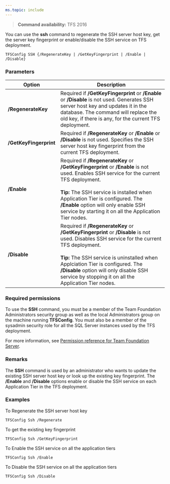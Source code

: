 ```yaml
---
ms.topic: include
---
```


>**Command availability:** TFS 2016

You can use the **ssh** command to regenerate the SSH server host key, get the server key fingerprint or enable/disable the SSH service on TFS deployment.

	TFSConfig SSH {/RegenerateKey | /GetKeyFingerprint | /Enable | /Disable} 

### Parameters

<table>
	<thead>
		<tr>
			<th>Option</th>
			<th>Description</th>
		</tr>
	</thead>
	<tbody>
		<tr>
			<td><strong>/RegenerateKey</strong></td>
			<td>
				Required if <strong>/GetKeyFingerprint</strong> or <strong>/Enable</strong> or <strong>/Disable</strong> is not used.
				Generates SSH server host key and updates it in the database. The command will replace the old key, if there is any, for the current TFS deployment. 				
			</td>
		</tr>
		<tr>
			<td><strong>/GetKeyFingerprint</strong></td>
			<td>
				Required if <strong>/RegenerateKey</strong> or <strong>/Enable</strong> or <strong>/Disable</strong> is not used.
				Specifies the SSH server host key fingerprint from the current TFS deployment. 
			</td>
		</tr>
		<tr>
			<td><strong>/Enable</strong></td>
			<td>
				Required if <strong>/RegenerateKey</strong> or <strong>/GetKeyFingerprint</strong> or <strong>/Enable</strong> is not used.
				Enables SSH service for the current TFS deployment.<br /><br />
				<strong>Tip:</strong> The SSH service is installed when Application Tier is configured. The <strong>/Enable</strong> option will only enable SSH service by starting it on all the Application Tier nodes. 
			</td>
		</tr>
		<tr>
			<td><strong>/Disable</strong></td>
			<td>
				Required if <strong>/RegenerateKey</strong> or <strong>/GetKeyFingerprint</strong> or <strong>/Disable</strong> is not used.
				Disables SSH service for the current TFS deployment.<br /><br />
				<strong>Tip:</strong> The SSH service is uninstalled when Applciation Tier is configured. The <strong>/Disable</strong> option will only disable SSH service by stopping it on all the Application Tier nodes.
			</td>
		</tr>
	</tbody>
</table>

### Required permissions

To use the **SSH** command, you must be a member of the Team Foundation Administrators security group as well as the local Administrators group on the machine running **TFSConfig**. 
You must also be a member of the sysadmin security role for all the SQL Server instances used by the TFS deployment. 

For more information, see [Permission reference for Team Foundation Server](/vsts/security/permissions).

### Remarks

The **SSH** command is used by an administrator who wants to update the existing SSH server host key or look up the existing key fingerprint. 
The **/Enable** and **/Disable** options enable or disable the SSH service on each Application Tier in the TFS deployment.

### Examples

To Regenerate the SSH server host key

    TFSConfig Ssh /Regenerate

To get the existing key fingerprint

    TFSConfig Ssh /GetKeyFingerprint

To Enable the SSH service on all the application tiers

    TFSConfig Ssh /Enable

To Disable the SSH service on all the application tiers

    TFSConfig Ssh /Disable